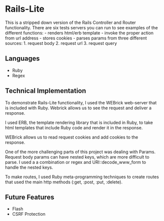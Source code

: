 # Rails-Lite
  This is a stripped down version of the Rails Controller and Router functionality.
  There are six tests servers you can run to see examples of the different functions:
    - renders html/erb template
    - invoke the proper action from url address
    - stores cookies
    - parses params from three different sources:
      1. request body
      2. request url
      3. request query

## Languages
  - Ruby
  - Regex

## Technical Implementation
  To demonstrate Rails-Lite functionality, I used the WEBrick web-server that is
  included with Ruby. Webrick allows us to see the request and deliver a response.

  I used ERB, the template rendering library that is included in Ruby, to take html
  templates that include Ruby code and render it in the response.

  WEBrick allows us to read request cookies and add cookies to the response.

  One of the more challenging parts of this project was dealing with Params. Request
  body params can have nested keys, which are more difficult to parse. I used a
  a combination or regex and URI::decode_www_form to handle the nested keys.

  To make routes, I used Ruby meta-programming techniques to create routes that used
  the main http methods (:get, :post, :put, :delete).


## Future Features
  - Flash
  - CSRF Protection
